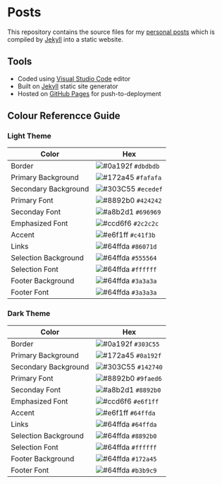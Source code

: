 # Posts

This repository contains the source files for my [personal posts](https://haothitran.github.io/posts) which is compiled by [Jekyll](http://jekyllrb.com/) into a static website.

## Tools

- Coded using [Visual Studio Code](https://code.visualstudio.com/) editor
- Built on [Jekyll](https://jekyllrb.com/) static site generator
- Hosted on [GitHub Pages](https://pages.github.com/) for push-to-deployment

## Colour Referencce Guide 

### Light Theme

| Color                 | Hex                                                                |
| --------------------- | ------------------------------------------------------------------ |
| Border                | ![#0a192f](https://via.placeholder.com/15/dbdbdb?text=+) `#dbdbdb` |
| Primary Background    | ![#172a45](https://via.placeholder.com/15/fafafa?text=+) `#fafafa` |
| Secondary Background  | ![#303C55](https://via.placeholder.com/15/ecedef?text=+) `#ecedef` |
| Primary Font          | ![#8892b0](https://via.placeholder.com/15/424242?text=+) `#424242` |
| Seconday Font         | ![#a8b2d1](https://via.placeholder.com/15/696969?text=+) `#696969` |
| Emphasized Font       | ![#ccd6f6](https://via.placeholder.com/15/2c2c2c?text=+) `#2c2c2c` |
| Accent                | ![#e6f1ff](https://via.placeholder.com/15/c41f3b?text=+) `#c41f3b` |
| Links                 | ![#64ffda](https://via.placeholder.com/15/86071d?text=+) `#86071d` |
| Selection Background  | ![#64ffda](https://via.placeholder.com/15/555564?text=+) `#555564` |
| Selection Font        | ![#64ffda](https://via.placeholder.com/15/ffffff?text=+) `#ffffff` |
| Footer Background     | ![#64ffda](https://via.placeholder.com/15/3a3a3a?text=+) `#3a3a3a` |
| Footer Font           | ![#64ffda](https://via.placeholder.com/15/3a3a3a?text=+) `#3a3a3a` |

### Dark Theme 

| Color                 | Hex                                                                |
| --------------------- | ------------------------------------------------------------------ |
| Border                | ![#0a192f](https://via.placeholder.com/15/303C55?text=+) `#303C55` |
| Primary Background    | ![#172a45](https://via.placeholder.com/15/0a192f?text=+) `#0a192f` |
| Secondary Background  | ![#303C55](https://via.placeholder.com/15/142740?text=+) `#142740` |
| Primary Font          | ![#8892b0](https://via.placeholder.com/15/9faed6?text=+) `#9faed6` |
| Seconday Font         | ![#a8b2d1](https://via.placeholder.com/15/8892b0?text=+) `#8892b0` |
| Emphasized Font       | ![#ccd6f6](https://via.placeholder.com/15/e6f1ff?text=+) `#e6f1ff` |
| Accent                | ![#e6f1ff](https://via.placeholder.com/15/64ffda?text=+) `#64ffda` |
| Links                 | ![#64ffda](https://via.placeholder.com/15/64ffda?text=+) `#64ffda` |
| Selection Background  | ![#64ffda](https://via.placeholder.com/15/8892b0?text=+) `#8892b0` |
| Selection Font        | ![#64ffda](https://via.placeholder.com/15/ffffff?text=+) `#ffffff` |
| Footer Background     | ![#64ffda](https://via.placeholder.com/15/172a45?text=+) `#172a45` |
| Footer Font           | ![#64ffda](https://via.placeholder.com/15/b3b9c9?text=+) `#b3b9c9` |